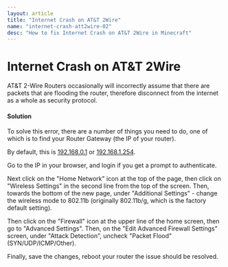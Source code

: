 ```yaml
---
layout: article
title: "Internet Crash on AT&T 2Wire"
name: "internet-crash-att2wire-02"
desc: "How to fix Internet Crash on AT&T 2Wire in Minecraft"
---
```

# Internet Crash on AT&T 2Wire
AT&T 2-Wire Routers occasionally will incorrectly assume that there are packets that are flooding the router, therefore disconnect from the internet as a whole as security protocol.

#### Solution
To solve this error, there are a number of things you need to do, one of which is to find your Router Gateway (the IP of your router).

By default, this is [192.168.0.1](http://192.168.0.1) or [192.168.1.254](http://192.168.1.254).

Go to the IP in your browser, and login if you get a prompt to authenticate.

Next click on the "Home Network" icon at the top of the page, then click on "Wireless Settings" in the second line from the top of the screen. Then, towards the bottom of the new page, under "Additional Settings" - change the wireless mode to 802.11b (originally 802.11b/g, which is the factory default setting).

Then click on the "Firewall" icon at the upper line of the home screen, then go to "Advanced Settings". Then, on the "Edit Advanced Firewall Settings" screen, under "Attack Detection", uncheck "Packet Flood" (SYN/UDP/ICMP/Other).

Finally, save the changes, reboot your router the issue should be resolved.


